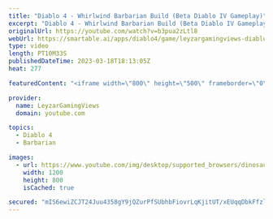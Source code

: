 ```yaml
---
title: "Diablo 4 - Whirlwind Barbarian Build (Beta Diablo IV Gameplay)"
excerpt: "Diablo 4 - Whirlwind Barbarian Build (Beta Diablo IV Gameplay) Quick Look at the Barbarian Whirlwind Build Guide in the first ..."
originalUrl: https://youtube.com/watch?v=b3pua2zLtl8
webUrl: https://smartable.ai/apps/diablo4/game/leyzargamingviews-diablo-4-whirlwind-barbarian-build-beta-diablo-iv-gameplay/
type: video
length: PT10M33S
publishedDateTime: 2023-03-18T18:13:05Z
heat: 277

featuredContent: "<iframe width=\"800\" height=\"500\" frameborder=\"0\" src=\"https://www.youtube.com/embed/b3pua2zLtl8\" allow=\"accelerometer; autoplay; encrypted-media; gyroscope; picture-in-picture\" allowfullscreen></iframe>"

provider:
  name: LeyzarGamingViews
  domain: youtube.com

topics:
  - Diablo 4
  - Barbarian

images:
  - url: https://www.youtube.com/img/desktop/supported_browsers/dinosaur.png
    width: 1200
    height: 800
    isCached: true

secured: "mIS6ewiZCJT24Juu4358gY9jQZurPfSUbhbFiovrLqKjitUT/xEUqqDbkFfzl+srBCTYD5Je+OCdKEbAhmJb2A05LpkZGIT6paFIwqAoPc6VM/8VSKcBIMZ+8ypdKghpYW0j6RIVcqHJLHryxRJ4+9D5ifOF9c760kVVWyT34BJudZtJGhLzF5DfGf1Whn5ce2k9nglAOIqgwFxutr6kZB2i4e5WVmlUFA2kUqTL/U2HH+yynRjL2BLVA9n0gy/qfU/zsAzML6b9uPApTIw9+GjOKYDUvapdUpjjtWd+hZe/OFnrlGBaf9QcSiekTsWl/9eAXWp0w37/1/8yEB287xrJet3APmVDhv0cqTACjb65uTIbkUqwyck20y7fIjkavkmq1p/ljttKw+dS7HhiuH3oPCAVVzf2enYr9JXTnko=;EB5Gga/kkDQYIM/WOq36mQ=="
---
```


